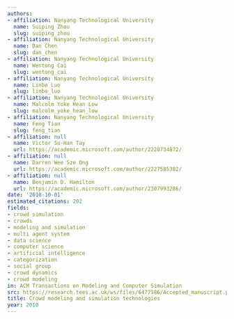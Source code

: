 ```yaml
---
authors:
- affiliation: Nanyang Technological University
  name: Suiping Zhou
  slug: suiping_zhou
- affiliation: Nanyang Technological University
  name: Dan Chen
  slug: dan_chen
- affiliation: Nanyang Technological University
  name: Wentong Cai
  slug: wentong_cai
- affiliation: Nanyang Technological University
  name: Linbo Luo
  slug: linbo_luo
- affiliation: Nanyang Technological University
  name: Malcolm Yoke Hean Low
  slug: malcolm_yoke_hean_low
- affiliation: Nanyang Technological University
  name: Feng Tian
  slug: feng_tian
- affiliation: null
  name: Victor Su-Han Tay
  url: https://academic.microsoft.com/author/2228734872/
- affiliation: null
  name: Darren Wee Sze Ong
  url: https://academic.microsoft.com/author/2227585382/
- affiliation: null
  name: Benjamin D. Hamilton
  url: https://academic.microsoft.com/author/2307993286/
date: '2010-10-01'
estimated_citations: 202
fields:
- crowd simulation
- crowds
- modeling and simulation
- multi agent system
- data science
- computer science
- artificial intelligence
- categorization
- social group
- crowd dynamics
- crowd modeling
in: ACM Transactions on Modeling and Computer Simulation
src: https://research.tees.ac.uk/ws/files/6477586/Accepted_manuscript.pdf
title: Crowd modeling and simulation technologies
year: 2010
---
```

